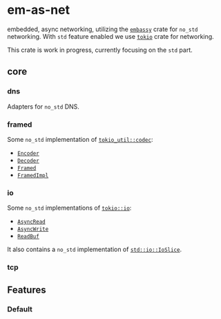 # em-as-net
embedded, async networking, utilizing the [`embassy`](https://github.com/embassy-rs/embassy) crate for `no_std` networking.
With `std` feature enabled we use [`tokio`](https://github.com/tokio-rs/tokio) crate for networking.

This crate is work in progress, currently focusing on the `std` part.

## core
### dns
Adapters for `no_std` DNS.
### framed
Some `no_std` implementation of [`tokio_util::codec`](https://github.com/tokio-rs/tokio/blob/master/tokio-util/src/codec):
- [`Encoder`](https://github.com/tokio-rs/tokio/blob/master/tokio-util/src/codec/encoder.rs)
- [`Decoder`](https://github.com/tokio-rs/tokio/blob/master/tokio-util/src/codec/decoder.rs)
- [`Framed`](https://github.com/tokio-rs/tokio/blob/master/tokio-util/src/codec/framed.rs)
- [`FramedImpl`](https://github.com/tokio-rs/tokio/blob/master/tokio-util/src/codec/framed_impl.rs)
### io
Some `no_std` implementations of [`tokio::io`](https://github.com/tokio-rs/tokio/tree/master/tokio/src/io):
- [`AsyncRead`](https://github.com/tokio-rs/tokio/blob/master/tokio/src/io/async_read.rs)
- [`AsyncWrite`](https://github.com/tokio-rs/tokio/blob/master/tokio/src/io/async_write.rs)
- [`ReadBuf`](https://github.com/tokio-rs/tokio/blob/master/tokio/src/io/read_buf.rs)

It also contains a `no_std` implementation of [`std::io::IoSlice`](https://doc.rust-lang.org/std/io/struct.IoSlice.html).
### tcp

## Features
### Default
